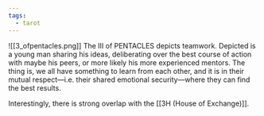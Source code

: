 ```yaml
---
tags:
  - tarot
---
```

![[3_ofpentacles.png]]
The III of PENTACLES depicts teamwork. Depicted is a young man sharing his ideas, deliberating over the best course of action with maybe his peers, or more likely his more experienced mentors. The thing is, we all have something to learn from each other, and it is in their mutual respect—i.e. their shared emotional security—where they can find the best results.

Interestingly, there is strong overlap with the [[3H (House of Exchange)]]. 